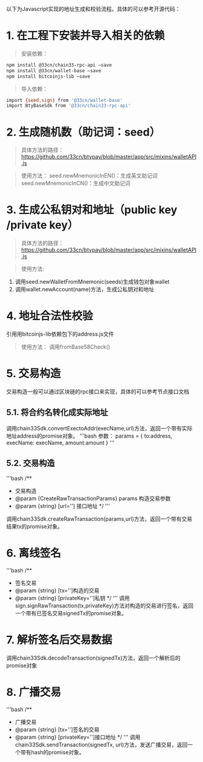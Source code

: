 以下为Javascript实现的地址生成和校验流程。具体的可以参考开源代码：

# 1.	在工程下安装并导入相关的依赖
> 安装依赖：
```bash
npm install @33cn/chain33-rpc-api –save  
npm install @33cn/wallet-base –save  
npm install bitcoinjs-lib –save  
```  

> 导入依赖：
```bash
import {seed,sign} from '@33cn/wallet-base'
import BtyBaseSdk from '@33cn/chain33-rpc-api'
```

#  2.	生成随机数（助记词：seed）
> 具体方法的路径：  
https://github.com/33cn/btypay/blob/master/app/src/mixins/walletAPI.js

> 使用方法：
seed.newMnemonicInEN()：生成英文助记词
seed.newMnemonicInCN()：生成中文助记词

#  3.	生成公私钥对和地址（public key /private key）
> 具体方法的路径：
https://github.com/33cn/btypay/blob/master/app/src/mixins/walletAPI.js

> 使用方法:
1.	调用seed.newWalletFromMnemonic(seeds)生成钱包对象wallet
2.	调用wallet.newAccount(name)方法，生成公私钥对和地址

#  4.	地址合法性校验
引用用bitcoinjs-lib依赖包下的address.js文件

> 使用方法：
调用fromBase58Check()

# 5.	交易构造
交易构造一般可以通过区块链的rpc接口来实现，具体的可以参考节点接口文档

## 5.1.	将合约名转化成实际地址
调用chain33Sdk.convertExectoAddr(execName,url)方法，返回一个带有实际地址address的promise对象。
'''bash
参数：
params = {
to:address,
execName: execName,
amount:amount
}
'''

## 5.2.	交易构造
'''bash
/**
 * 交易构造
 * @param {CreateRawTransactionParams} params 构造交易参数
 * @param {string} [url=''] 接口地址
 */
'''

调用chain33Sdk.createRawTransaction(params,url)方法，返回一个带有交易结果tx的promise对象。

# 6.	离线签名
'''bash
/**
 * 签名交易
 * @param {string} [tx='']构造的交易
 * @param {string} [privateKey='']私钥
 */
 '''
调用sign.signRawTransaction(tx,privateKey)方法对构造的交易进行签名，返回一个带有已签名交易signedTx的promise对象。

# 7.	解析签名后交易数据
调用chain33Sdk.decodeTransaction(signedTx)方法，返回一个解析后的promise对象

# 8.	广播交易
'''bash
/**
 * 广播交易
 * @param {string} [tx='']签名的交易
 * @param {string} [privateKey='']接口地址
 */
 '''
调用chain33Sdk.sendTransaction(signedTx, url)方法，发送广播交易，返回一个带有hash的promise对象。


